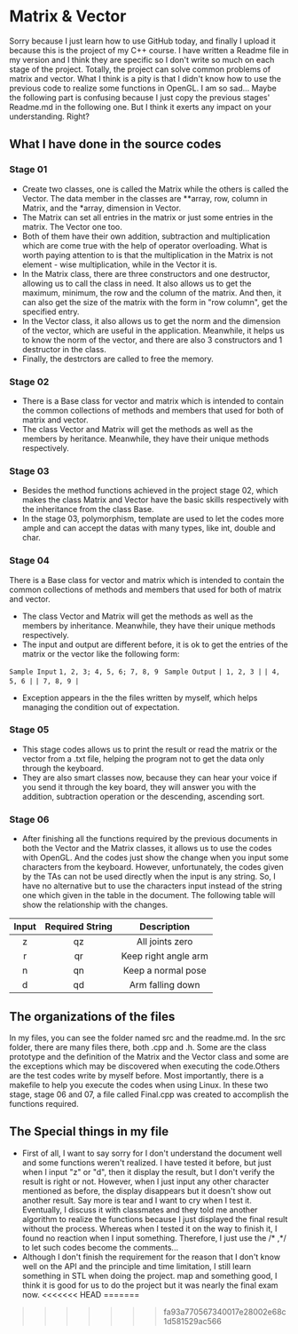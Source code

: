 # Matrix & Vector
Sorry because I just learn how to use GitHub today, and finally I upload it because this is the project of my C++ course. I have written a Readme file in my version and I think they are specific so I don't write so much on each stage of the project.
Totally, the project can solve common problems of matrix and vector. What I think is a pity is that I didn't know how to use the previous code to realize some functions in OpenGL. I am so sad...
Maybe the following part is confusing because I just copy the previous stages' Readme.md in the following one. But I think it exerts any impact on your understanding. Right?
## What I have done in the source codes
### Stage 01
*  Create two classes, one is called the Matrix while the others is called the Vector. The data member in the classes are **array, row, column in Matrix, and the *array, dimension in Vector.
* The Matrix can set all entries in the matrix or just some entries in the matrix. The Vector one too.
*  Both of them have their own addition, subtraction and multiplication which are come true with the help of operator overloading. What is worth paying attention to is that the multiplication in the Matrix is not element - wise multiplication, while in the Vector it is.
*  In the Matrix class, there are three constructors and one destructor, allowing us to call the class in need. It also allows us to get the maximum, minimum, the row and the column of the matrix. And then, it can also get the size of the matrix with the form in "row column", get the specified entry.
*  In the Vector class, it also allows us to get the norm and the dimension of the vector, which are useful in the application. Meanwhile, it helps us to know the norm of the vector, and there are also 3 constructors and 1 destructor in the class.
*  Finally, the destrctors are called to free the memory.

### Stage 02
* There is a Base class for vector and matrix which is intended to contain the common collections of methods and members that used for both of matrix and vector.
* The class Vector and Matrix will get the methods as well as the members by heritance. Meanwhile, they have their unique methods respectively.

### Stage 03
* Besides the method functions achieved in the project stage 02, which makes the class Matrix and Vector have the basic skills respectively with the inheritance from the class Base.
* In the stage 03, polymorphism, template are used to let the codes more ample and can accept the datas with many types, like int, double and char.

### Stage 04
 There is a Base class for vector and matrix which is intended to contain the common collections of methods and members that used for both of matrix and vector.
 * The class Vector and Matrix will get the methods as well as the members by inheritance. Meanwhile, they have their unique methods respectively.
 * The input and output are different before, it is ok to get the entries of the matrix or the vector like the following form:

 `Sample Input`
 `1, 2, 3; 4, 5, 6; 7, 8, 9` 
` Sample Output`
 `| 1, 2, 3 |`
 `| 4, 5, 6 |`
 `| 7, 8, 9 |`

 * Exception appears in the the files written by myself, which helps managing the condition out of expectation.
 
### Stage 05
 * This stage codes allows us to print the result or read the matrix or the vector from a .txt file, helping the program not to get the data only through the keyboard.
*  They are also smart classes now, because they can hear your voice if you send it through the key board, they will answer you with the addition, subtraction operation or the descending, ascending sort. 

### Stage 06
* After finishing all the functions required by the previous documents in both the Vector and the Matrix classes, it allows us to use the codes with OpenGL. And the codes just show the change when you input some characters from the keyboard. However, unfortunately, the codes given by the TAs can not be used directly when the input is any string. So, I have no alternative but to use the characters input instead of the string one which given in the table in the document. The following table will show the relationship with the changes.

| Input      |     Required String |   Description   |
| :--------: | :--------:| :------: |
| z    |   qz |  All joints zero  |
| r    |   qr |  Keep right angle arm  |
| n    |   qn |  Keep a normal pose  |
| d    |   qd |  Arm falling down  |

## The organizations of the files
In my files, you can see the folder named src and the readme.md. In the src folder, there are many files there, both .cpp and .h. Some are the class prototype and the definition of the Matrix and the Vector class and some are the exceptions which may be discovered when executing the code.Others are the test codes write by myself before. Most importantly, there is a makefile to help you execute the codes when using Linux. In these two stage, stage 06 and 07, a file called Final.cpp was created to accomplish the functions required.
## The Special things in my file
* First of all, I want to say sorry for I don't understand the document well and some functions weren't realized. I have tested it before, but just when I input "z" or "d", then it display the result, but I don't verify the result is right or not. However, when I just input any other character mentioned as before, the display disappears but it doesn't show out another result. Say more is tear and I want to cry when I test it. Eventually, I discuss it with classmates and they told me another algorithm to realize the functions because I just displayed the final result without the process. Whereas when I tested it on the way to finish it, I found no reaction when I input something. Therefore, I just use the /* ,*/ to let such codes become the comments...
* Although I don't finish the requirement for the reason that I don't know well on the API and the principle and time limitation, I still learn something in STL when doing the project. map and something good, I think it is good for us to do the project but it was nearly the final exam now. 
<<<<<<< HEAD
=======

>>>>>>> fa93a770567340017e28002e68c1d581529ac566
